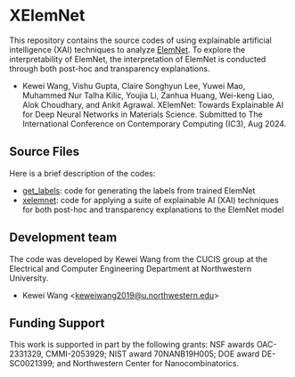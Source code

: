 # XElemNet
This repository contains the source codes of using explainable artificial intelligence (XAI) techniques to analyze [ElemNet](https://github.com/NU-CUCIS/ElemNet). 
To explore the interpretability of ElemNet, the interpretation of ElemNet is conducted through both post-hoc and transparency explanations.
* Kewei Wang, Vishu Gupta, Claire Songhyun Lee, Yuwei Mao, Muhammed Nur Talha Kilic, Youjia Li, Zanhua Huang, Wei-keng Liao, Alok Choudhary, and Ankit Agrawal. XElemNet: Towards Explainable AI for Deep Neural Networks in Materials Science. Submitted to The International Conference on Contemporary Computing (IC3), Aug 2024.

## Source Files
Here is a brief description of the codes:
* [get_labels](https://github.com/KWang1998/XElemNet/blob/main/get_labels.ipynb): code for generating the labels from trained ElemNet
* [xelemnet](https://github.com/KWang1998/XElemNet/blob/main/xelemnet.ipynb): code for applying a suite of explainable AI (XAI) techniques for both post-hoc and transparency explanations to the ElemNet model

## Development team
The code was developed by Kewei Wang from the CUCIS group at the Electrical and Computer Engineering Department at Northwestern University.
+ Kewei Wang <<keweiwang2019@u.northwestern.edu>>

## Funding Support
This work is supported in part by the following grants: NSF awards OAC-2331329, CMMI-2053929; NIST award 70NANB19H005; DOE award DE-SC0021399; and Northwestern Center for Nanocombinatorics.
